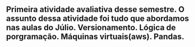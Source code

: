 ## Primeira atividade avaliativa desse semestre. O assunto dessa atividade foi tudo que abordamos nas aulas do Júlio. Versionamento. Lógica de porgramação. Máquinas virtuais(aws). Pandas.
